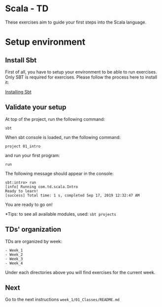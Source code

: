 # Scala - TD

These exercises aim to guide your first steps into the Scala language.

# Setup environment

## Install Sbt
First of all, you have to setup your environment to be able to run exercises.
Only SBT is required for exercises. Please follow the process here to install it: 

[Installing Sbt](https://www.scala-sbt.org/1.x/docs/Setup.html)


## Validate your setup

At top of the project, run the following command:

    sbt

When sbt console is loaded, run the following command: 

    project 01_intro

and run your first program: 

    run
    
The following message should appear in the console: 

    sbt:intro> run
    [info] Running com.td.scala.Intro
    Ready to learn!
    [success] Total time: 1 s, completed Sep 17, 2019 12:32:47 AM
    
You are ready to go on!

*Tips: to see all available modules, used: `sbt projects` 

## TDs' organization

TDs are organized by week:

    - Week_1
    - Week_2
    - Week_3
    - Week_4
    
Under each directories above you will find exercises for the current week.

## Next
Go to the next instructions `week_1/01_Classes/README.md`
